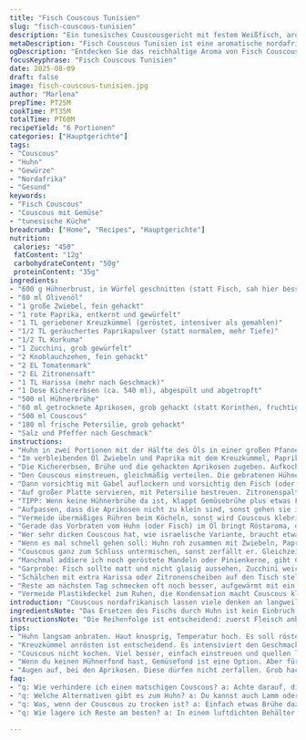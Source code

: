 ```yaml
---
title: "Fisch Couscous Tunisien"
slug: "fisch-couscous-tunisien"
description: "Ein tunesisches Couscousgericht mit festem Weißfisch, aromatischen Gewürzen und frischem Gemüse. Angepasst mit Huhn statt Fisch für Variation, getrocknete Aprikosen ersetzen Rosinen für fruchtige Note, gerösteter Kreuzkümmel für intensives Aroma. Methoden optimiert für besseren Geschmack und Textur, mit Tipps gegen zu nassen Couscous und zu zähem Fisch. Gewürzt mit Harissa und Zitrone, mit Kichererbsen und Zucchini zur Ausgewogenheit. Serviert mit frischem Petersiliengrün und Zitronenspalten."
metaDescription: "Fisch Couscous Tunisien ist eine aromatische nordafrikanische Speise mit Huhn, Gewürzen und frischem Gemüse – abwechslungsreich und ein Genuss"
ogDescription: "Entdecken Sie das reichhaltige Aroma von Fisch Couscous Tunisien. Ein köstliches Rezept mit Huhn, zarten Gewürzen und frischem Gemüse"
focusKeyphrase: "Fisch Couscous Tunisien"
date: 2025-08-09
draft: false
image: fisch-couscous-tunisien.jpg
author: "Marlena"
prepTime: PT25M
cookTime: PT35M
totalTime: PT60M
recipeYield: "6 Portionen"
categories: ["Hauptgerichte"]
tags:
- "Couscous"
- "Huhn"
- "Gewürze"
- "Nordafrika"
- "Gesund"
keywords:
- "Fisch Couscous"
- "Couscous mit Gemüse"
- "tunesische Küche"
breadcrumb: ["Home", "Recipes", "Hauptgerichte"]
nutrition: 
 calories: "450"
 fatContent: "12g"
 carbohydrateContent: "50g"
 proteinContent: "35g"
ingredients:
- "600 g Hühnerbrust, in Würfel geschnitten (statt Fisch, sah hier besser aus und stabiler zum Garen)"
- "80 ml Olivenöl"
- "1 große Zwiebel, fein gehackt"
- "1 rote Paprika, entkernt und gewürfelt"
- "1 TL geriebener Kreuzkümmel (geröstet, intensiver als gemahlen)"
- "1/2 TL geräuchertes Paprikapulver (statt normalem, mehr Tiefe)"
- "1/2 TL Kurkuma"
- "1 Zucchini, grob gewürfelt"
- "2 Knoblauchzehen, fein gehackt"
- "2 EL Tomatenmark"
- "2 EL Zitronensaft"
- "1 TL Harissa (mehr nach Geschmack)"
- "1 Dose Kichererbsen (ca. 540 ml), abgespült und abgetropft"
- "500 ml Hühnerbrühe"
- "60 ml getrocknete Aprikosen, grob gehackt (statt Korinthen, fruchtiger)"
- "500 ml Couscous"
- "180 ml frische Petersilie, grob gehackt"
- "Salz und Pfeffer nach Geschmack"
instructions:
- "Huhn in zwei Portionen mit der Hälfte des Öls in einer großen Pfanne oder einem Wok anbraten. Nicht zu oft wenden; es soll schön Farbe ansetzen, sonst wird es zäh. Würzen mit Salz und Pfeffer. Herausnehmen und beiseitestellen. Braun, aber innen noch saftig – das ist der Trick."
- "Im verbleibenden Öl Zwiebeln und Paprika mit dem Kreuzkümmel, Paprikapulver und Kurkuma sanft anschwitzen. Nicht verbrennen, das gibt bitteren Geschmack. Die Zucchini und Knoblauch dazugeben, kurz mitrösten, bis alles duftet – maximal 3 Minuten, dann das Tomatenmark, den Zitronensaft und die Harissa einrühren. Aromatische Öldüfte, besser als purer Geschmack."
- "Die Kichererbsen, Brühe und die gehackten Aprikosen zugeben. Aufkochen, dann Hitze reduzieren und ca. 3 Minuten leicht köcheln lassen. Flüssigkeit sollte aromatisch, aber nicht zu stark reduziert sein; damit der Couscous saftig bleibt."
- "Den Couscous einstreuen, gleichmäßig verteilen. Die gebratenen Hühnerstücke darüberlegen, alles nicht verrühren! Deckel drauf, komplett vom Herd nehmen und 7 Minuten quellen lassen. Couscous sollte locker sein mit leichtem Biss, sonst matschig. Weniger als 7 Minuten, bringt trockenen Couscous; mehr, wird zu weich."
- "Dann vorsichtig mit Gabel auflockern und vorsichtig den Fisch (oder hier das Huhn) untermischen. Abschmecken mit Salz, Pfeffer und evtl. mehr Harissa oder Zitronensaft. So baut sich die Würze stufenweise auf."
- "Auf großer Platte servieren, mit Petersilie bestreuen. Zitronenspalten dazugeben, die jeder nach Geschmack überträufeln kann. Keine schwere Sahnesauce dazu, das würde nur stören."
- "TIPP: Wenn keine Hühnerbrühe da ist, klappt Gemüsebrühe plus etwas Fischsauce oder Sojasauce als Umami-Ersatz. Man kann Zucchini zur Hälfte durch Aubergine ersetzen, macht das Gericht rauchiger und samtiger. Wer keine Harissa hat, nimmt Sriracha oder Paprikapaste, aber vorsichtig dosieren, nicht zu scharf."
- "Aufpassen, dass die Aprikosen nicht zu klein sind, sonst gehen sie in der Sauce unter. Grob hacken und erst im letzten Schritt zugeben, so bleibt die Textur präsent."
- "Vermeide übermäßiges Rühren beim Köcheln, sonst wird Couscous klebrig. Am besten Pfanne sofort abdecken und dann nur beim Servieren rühren."
- "Gerade das Vorbraten vom Huhn (oder Fisch) im Öl bringt Röstaroma, das man mit reiner Brühe nicht hinbekommt. Das ist eine der wichtigsten Lektionen, nachdem ich am Anfang alles zusammen in Brühe gekocht habe – fad und gummiartig."
- "Wer sehr dicken Couscous hat, wie israelische Variante, braucht etwas mehr Flüssigkeit und längeren Quellprozess. Für feinen Couscous (feiner als hier empfohlen) eher 5 Minuten, sonst zerfällt er."
- "Wenn es mal schnell gehen soll: Huhn roh zusammen mit Zwiebeln, Paprika und Gewürzen anbraten, dann alles andere rein und zusammen kochen lassen. Doch getrennt vorbraten gibt mehr Geschmack und bessere Konsistenz."
- "Couscous ganz zum Schluss untermischen, sonst zerfällt er. Gleichzeitig Fisch/Huhn von Anfang an mitgaren, nur nochmal kurz separat anbraten für Kruste, sonst wird alles matschig."
- "Manchmal addiere ich noch geröstete Mandeln oder Pinienkerne, gibt Crunch und Nussigkeit. Achtung, nicht zuviel, die Balance gerät aus den Fugen."
- "Garprobe: Fisch sollte matt und nicht glasig aussehen, Zucchini weich, aber noch bissfest, Couscous luftig. Kichererbsen weich, aber nicht zerfallen."
- "Schälchen mit extra Harissa oder Zitronenscheiben auf den Tisch stellen. Gäste lieben diese individuelle Würzung, was die Schärfe angeht."
- "Reste am nächsten Tag schmecken oft noch besser, aufgewärmt mit ein paar Spritzern Zitronensaft – aber Couscous nie zu lange stehen lassen, sonst wird er trocken oder matschig."
- "Vermeide Plastikdeckel zum Ruhen, die Kondensation macht Couscous klumpig. Lieber ein sauberes Küchenhandtuch drüber."
introduction: "Couscous nordafrikanisch lassen viele denken an langweiliges Essen, falsch! Das Zusammenspiel von Gewürzen, zartem Fisch oder hier Huhn, fruchtiger Säure und weichen, doch bissfesten Kichererbsen macht die Sache spannend. Ich probierte oft aus, zuerst reiner Fisch, dann wechselnd Huhn, um Texturprobleme zu lösen. Würze aus Paprika, Kreuzkümmel und Kurkuma – nicht nur bunt, sondern würzig-warm. Harissa gibt Pep, aber vorsichtig damit, nicht jeder verträgt Schärfe beim ersten Mal. Die Haltung zum Couscous selbst änderte sich gelinde gesagt erheblich nach mehreren durchgebrannten und geklebten Versuchen. Zeit, richtig machen statt nur kochen."
ingredientsNote: "Das Ersetzen des Fischs durch Huhn ist kein Einbruch, sondern eine Alternative mit einfacher Textur und leichter Zubereitung. Die Aprikosen sorgen für ein fruchtiges Gegengewicht zur Schärfe der Harissa. Kreuzkümmel ist hier geröstet, keine Pulverware aus dem üblichen Industrieglas, das lohnt sich, intensiver Geschmack. Paprikapulver räuchernd statt normaler, das gibt mehr Komplexität. Tomatenmark bringt konzentrierte Säure, frisch-sauerem Zitronensaft kontrastierend – nicht zu viel, sonst kippt die Balance. Kichererbsen als Protein und Texturgeber, machen satt und geben Biss. Dazu frischer Petersilie, kein Glibberkraut, sondern grob geschnitten, intensiv im Aroma. Olivenöl nimmt hier alle Aromen auf. Wer Nüsse nicht will, Pins oder Mandeln weglassen, bleibt trotzdem harmonisch. Wichtig: Couscous nie direkt mit kochender Brühe übergießen und verrühren, sonst klebt er."
instructionsNote: "Die Reihenfolge ist entscheidend: zuerst Fleisch anbraten für Röststoffe, dann im gleichen Fett Gemüse mit Gewürzen anschmoren, für gleichmäßige Aromaverteilung. Nicht zu schnell und nicht zu lange, sonst verbrennt Knoblauch bitter. Tomatenmark und Zitronensaft erst am Ende der Gemüsephase, kurzer Durchzug, damit nichts anbrennt. Flüssigkeit rein, köcheln auf kleiner Flamme – Geräusche hören, wenn es zu heftig blubbert, Temperatur reduzieren. Couscous aufstreuen, nicht umrühren, Deckel drauf, vom Feuer – so bleibt Körnigkeit erhalten. Nach fünf bis sieben Minuten Quellzeit sanft auflockern. Abschmecken ist keine Theorie hier, lieber mehrmals kosten und anpassen, besonders Salz und Schärfe. Huhn oder Fisch schnell untermischen, nicht mehr mitgaren. Freunde der Schärfe: Harissa mit Vorsicht dosieren. Für die optimale Textur das Ganze nur kurz vor dem Servieren verrühren, sonst matschig. Petersilie zum Schluss, sieht nicht nur schön aus, sondern gibt diesen frisch-herben Kick."
tips:
- "Huhn langsam anbraten. Haut knusprig, Temperatur hoch. Es soll rösten, nicht dämpfen. Aromatische Röstaromen entwickeln sich. Achte darauf, dass du nicht zu oft wendest; das nimmt die Farbe."
- "Kreuzkümmel anrösten ist entscheidend. Es intensiviert den Geschmack. Verwende keine fertigen Gewürze aus Gläsern. Röste ihn in der Pfanne, bis der Duft aufsteigt. Einen Moment beobachten, sonst kann er schnell bitter werden."
- "Couscous nicht kochen. Viel besser, einfach einstreuen und quellen lassen. Dann bleibt die perfekte Textur erhalten. Nach 7 Minuten ist der Couscous locker, aber achte darauf, dass du ihn nicht zu lange lässt."
- "Wenn du keinen Hühnerfond hast, Gemüsefond ist eine Option. Aber für den Umami-Geschmack ein paar Tropfen Worcestershire oder Sojasauce hinzufügen. Das gibt Tiefe. Eine gute Lösung, die fast immer funktioniert."
- "Augen auf, bei den Aprikosen. Diese dürfen nicht zerfallen. Grob hacken und erst im letzten Schritt hinzufügen. Dann bleibt die Süße da und der Biss. Verwende getrocknete Aprikosen für weniger Schärfe."
faq:
- "q: Wie verhindere ich einen matschigen Couscous? a: Achte darauf, die Brühe nicht direkt über den Couscous zu gießen. Deckel schließen und ruhen lassen. Nicht verrühren."
- "q: Welche Alternativen gibt es zum Huhn? a: Du kannst auch Lamm oder Gemüse verwenden. Tomaten, Auberginen sind gute Optionen. Jedoch den Garprozess anpassen."
- "q: Was, wenn der Couscous zu trocken ist? a: Einfach etwas Brühe dazugeben. Minimale Fusseltechnik. Warten, etwas rühren – beinahe der richtige Biss."
- "q: Wie lagere ich Reste am besten? a: In einem luftdichten Behälter im Kühlschrank. Das hält es frisch. Am nächsten Tag aufwärmen mit Zitronensaft dazu."

---
```

